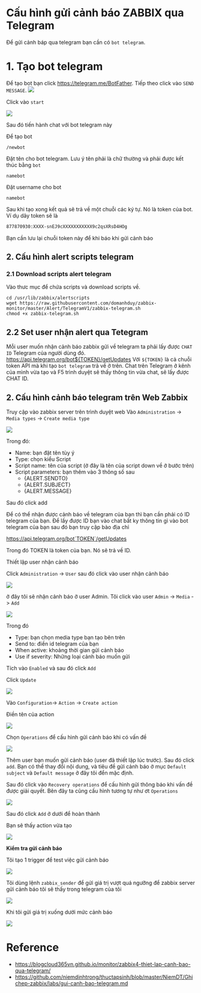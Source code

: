 # Cấu hình gửi cảnh báo ZABBIX qua Telegram

Để gửi cảnh báp qua telegram bạn cần có  `bot telegram`.

# 1. Tạo bot telegram

Để tạo bot bạn click https://telegram.me/BotFather. Tiếp theo click vào `SEND MESSAGE`.
![](https://github.com/niemdinhtrong/thuctapsinh/blob/master/NiemDT/Ghichep-zabbix/images/telegram/1.png)

Click vào `start`

![](https://github.com/niemdinhtrong/thuctapsinh/blob/master/NiemDT/Ghichep-zabbix/images/telegram/2.png)

Sau đó tiến hành chat với bot telegram này

Để tạo bot

```
/newbot
```

Đặt tên cho bot telegram. Lưu ý tên phải là chữ thường và phải được kết thúc bằng `bot`

```
namebot
```

Đặt username cho bot

```
namebot
```

Sau khi tạo xong kết quả sẽ trả về một chuỗi các ký tự. Nó là token của bot. Ví dụ dãy token sẽ là 
```sh
877870930:XXXX-snEJ9cXXXXXXXXXXX9c2qsXRsD4HOg
```
Bạn cần lưu lại chuỗi token này để khi báo khi gửi cảnh báo

## 2. Cấu hình alert scripts telegram
### 2.1 Download scripts alert telegram
Vào thưc mục để chứa scripts và download scripts về.
```
cd /usr/lib/zabbix/alertscripts
wget https://raw.githubusercontent.com/domanhduy/zabbix-monitor/master/Alert/TelegramV1/zabbix-telegram.sh
chmod +x zabbix-telegram.sh
```
## 2.2 Set user nhận alert qua Tetegram
Mỗi user muốn nhận cảnh báo zabbix gửi về telegram ta phải lấy được `CHAT ID` Telegram của người dùng đó.
https://api.telegram.org/bot${TOKEN}/getUpdates
Với `${TOKEN}` là cả chuỗi token API mà khi tạo `bot telegram` trả về ở trên.
Chat trên Telegram ở kênh của mình vừa tạo và F5 trình duyệt sẽ thấy thông tin vừa chat, sẽ lấy được CHAT ID.

## 2. Cấu hình cảnh báo telegram trên Web Zabbix
Truy cập vào zabbix server trên trình duyệt web
Vào `Administration` -> `Media types` -> `Create media type`

![](https://github.com/niemdinhtrong/thuctapsinh/blob/master/NiemDT/Ghichep-zabbix/images/telegram/3.png)

Trong đó: 
 * Name: bạn đặt tên tùy ý
 * Type: chọn kiểu Script
 * Script name: tên của script (ở đây là tên của script down về ở bước trên)
 * Script parameters: bạn thêm vào 3 thông số sau
    * {ALERT.SENDTO}
    * {ALERT.SUBJECT}
    * {ALERT.MESSAGE}

Sau đó click add

Để có thể nhận được cảnh báo về telegram của bạn thì bạn cần phải có ID telegram của bạn. Để lấy được ID bạn vào chat bất ky thông tin gì vào bot telegram của bạn sau đó bạn truy cập bào địa chỉ 

https://api.telegram.org/bot`TOKEN`/getUpdates

Trong đó TOKEN là token của bạn. Nó sẽ trả về ID.

Thiết lập user nhận cảnh báo

Click `Administration` -> `User` sau đó click vào user nhận cảnh báo

![](https://github.com/niemdinhtrong/thuctapsinh/blob/master/NiemDT/Ghichep-zabbix/images/telegram/4.png)

ở đây tôi sẽ nhận cảnh báo ở user Admin. Tôi click vào user `Admin` -> `Media` -> `Add`

![](https://github.com/niemdinhtrong/thuctapsinh/blob/master/NiemDT/Ghichep-zabbix/images/telegram/5.1.png)

Trong đó

 * Type: bạn chọn media type bạn tạo bên trên
 * Send to: điền id telegram của bạn
 * When active: khoảng thời gian gửi cảnh báo
 * Use if severity: Những loại cảnh báo muốn gửi

Tích vào `Enabled` và sau đó click `Add`

Click `Update`

![](https://github.com/niemdinhtrong/thuctapsinh/blob/master/NiemDT/Ghichep-zabbix/images/telegram/6.png)

Vào `Configuration`-> `Action` -> `Create action`

Điền tên của action

![](https://github.com/niemdinhtrong/thuctapsinh/blob/master/NiemDT/Ghichep-zabbix/images/telegram/7.png)

Chọn `Operations` để cấu hình gửi cảnh báo khi có vấn đề

![](https://github.com/niemdinhtrong/thuctapsinh/blob/master/NiemDT/Ghichep-zabbix/images/telegram/8.png)

Thêm user bạn muốn gửi cảnh báo (user đã thiết lập lúc trước). Sau đó click `add`. Bạn có thể thay đổi nội dung, và tiêu đề gửi cảnh báo ở mục `Default subject` và `Default message` ở đây tôi đển mặc định.

Sau đó click vào `Recovery operations` để cấu hình gửi thông báo khi vấn đề được giải quyết. Bên đây ta cũng cấu hình tương tự như ơt `Operations`

![](https://github.com/niemdinhtrong/thuctapsinh/blob/master/NiemDT/Ghichep-zabbix/images/telegram/9.1.png)

Sau đó click `Add` ở dưới để hoàn thành

Bạn sẽ thấy action vừa tạo

![](https://github.com/niemdinhtrong/thuctapsinh/blob/master/NiemDT/Ghichep-zabbix/images/telegram/10.png)

**Kiểm tra gửi cảnh báo**

Tôi tạo 1 trigger để test việc gửi cảnh báo

![](https://github.com/niemdinhtrong/thuctapsinh/blob/master/NiemDT/Ghichep-zabbix/images/telegram/11.png)

Tôi dùng lệnh `zabbix_sender` để gửi giá trị vượt quá ngưỡng để zabbix server gửi cảnh báo tôi sẽ thấy trong telegram của tôi

![](https://github.com/niemdinhtrong/thuctapsinh/blob/master/NiemDT/Ghichep-zabbix/images/telegram/12.png)

Khi tôi gửi giá trị xuống dưới mức cảnh báo

![](https://github.com/niemdinhtrong/thuctapsinh/blob/master/NiemDT/Ghichep-zabbix/images/telegram/13.png)

# Reference
- https://blogcloud365vn.github.io/monitor/zabbix4-thiet-lap-canh-bao-qua-telegram/
- https://github.com/niemdinhtrong/thuctapsinh/blob/master/NiemDT/Ghichep-zabbix/labs/gui-canh-bao-telegram.md
